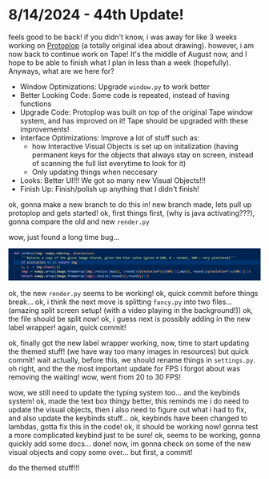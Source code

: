 # 8/14/2024 - 44th Update!

feels good to be back! if you didn't know, i was away for like 3 weeks working on [Protoplop](https://github.com/HenryLi-0/protoplop) (a totally original idea about drawing). however, i am now back to continue work on Tape! It's the middle of August now, and I hope to be able to finish what I plan in less than a week (hopefully). Anyways, what are we here for?

- Window Optimizations: Upgrade `window.py` to work better
- Better Looking Code: Some code is repeated, instead of having functions
- Upgrade Code: Protoplop was built on top of the original Tape window system, and has improved on it! Tape should be upgraded with these improvements!
- Interface Optimizations: Improve a lot of stuff such as:
    - how Interactive Visual Objects is set up on initalization (having permanent keys for the objects that always stay on screen, instead of scanning the full list everytime to look for it)
    - Only updating things when neccesary
- Looks: Better UI!!! We got so many new Visual Objects!!!
- Finish Up: Finish/polish up anything that I didn't finish!

ok, gonna make a new branch to do this in! new branch made, lets pull up protoplop and gets started! ok, first things first, (why is java activating???), gonna compare the old and new `render.py`

wow, just found a long time bug...

![alt text](</updatelogs/images/082024/08142024 - 1.png>)

ok, the new `render.py` seems to be working! ok, quick commit before things break... ok, i think the next move is splitting `fancy.py` into two files... (amazing split screen setup! (with a video playing in the background!)) ok, the file should be split now! ok, i guess next is possibly adding in the new label wrapper! again, quick commit!

ok, finally got the new label wrapper working, now, time to start updating the themed stuff! (we have way too many images in resources) but quick commit! wait actually, before this, we should rename things in `settings.py`. oh right, and the the most important update for FPS i forgot about was removing the waiting! wow, went from 20 to 30 FPS!

wow, we still need to update the typing system too... and the keybinds system! ok, made the text box thingy better, this reminds me i do need to update the visual objects, then i also need to figure out what i had to fix, and also update the keybinds stuff... ok, keybinds have been changed to lambdas, gotta fix this in the code! ok, it should be working now! gonna test a more complicated keybind just to be sure! ok, seems to be working, gonna quickly add some docs... done! now, im gonna check on some of the new visual objects and copy some over... but first, a commit!

do the themed stuff!!!